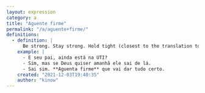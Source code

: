 ```yaml
---
layout: expression
category: a
title: "Aguente firme"
permalink: "/a/aguente+firme/"
definitions:
  - definition: |
      Be strong. Stay strong. Hold tight (closest to the translation too).
    example: |
      - E seu pai, ainda está na UTI?
      - Sim, mas se Deus quiser amanhã ele sai de lá.
      - Sai sim. **Aguenta firme** que vai dar tudo certo.
    created: "2021-12-03T19:40:35"
    author: "kinow"
---
```

